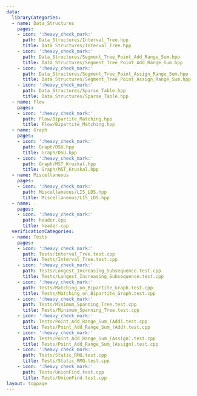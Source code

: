 ```yaml
---
data:
  libraryCategories:
  - name: Data_Structures
    pages:
    - icon: ':heavy_check_mark:'
      path: Data_Structures/Interval_Tree.hpp
      title: Data_Structures/Interval_Tree.hpp
    - icon: ':heavy_check_mark:'
      path: Data_Structures/Segment_Tree_Point_Add_Range_Sum.hpp
      title: Data_Structures/Segment_Tree_Point_Add_Range_Sum.hpp
    - icon: ':heavy_check_mark:'
      path: Data_Structures/Segment_Tree_Point_Assign_Range_Sum.hpp
      title: Data_Structures/Segment_Tree_Point_Assign_Range_Sum.hpp
    - icon: ':heavy_check_mark:'
      path: Data_Structures/Sparse_Table.hpp
      title: Data_Structures/Sparse_Table.hpp
  - name: Flow
    pages:
    - icon: ':heavy_check_mark:'
      path: Flow/Bipartite_Matching.hpp
      title: Flow/Bipartite_Matching.hpp
  - name: Graph
    pages:
    - icon: ':heavy_check_mark:'
      path: Graph/DSU.hpp
      title: Graph/DSU.hpp
    - icon: ':heavy_check_mark:'
      path: Graph/MST_Kruskal.hpp
      title: Graph/MST_Kruskal.hpp
  - name: Miscellaneous
    pages:
    - icon: ':heavy_check_mark:'
      path: Miscellaneous/LIS_LDS.hpp
      title: Miscellaneous/LIS_LDS.hpp
  - name: .
    pages:
    - icon: ':heavy_check_mark:'
      path: header.cpp
      title: header.cpp
  verificationCategories:
  - name: Tests
    pages:
    - icon: ':heavy_check_mark:'
      path: Tests/Interval_Tree.test.cpp
      title: Tests/Interval_Tree.test.cpp
    - icon: ':heavy_check_mark:'
      path: Tests/Longest_Increasing_Subsequence.test.cpp
      title: Tests/Longest_Increasing_Subsequence.test.cpp
    - icon: ':heavy_check_mark:'
      path: Tests/Matching_on_Bipartite_Graph.test.cpp
      title: Tests/Matching_on_Bipartite_Graph.test.cpp
    - icon: ':heavy_check_mark:'
      path: Tests/Minimum_Spanning_Tree.test.cpp
      title: Tests/Minimum_Spanning_Tree.test.cpp
    - icon: ':heavy_check_mark:'
      path: Tests/Point_Add_Range_Sum_(Add).test.cpp
      title: Tests/Point_Add_Range_Sum_(Add).test.cpp
    - icon: ':heavy_check_mark:'
      path: Tests/Point_Add_Range_Sum_(Assign).test.cpp
      title: Tests/Point_Add_Range_Sum_(Assign).test.cpp
    - icon: ':heavy_check_mark:'
      path: Tests/Static_RMQ.test.cpp
      title: Tests/Static_RMQ.test.cpp
    - icon: ':heavy_check_mark:'
      path: Tests/UnionFind.test.cpp
      title: Tests/UnionFind.test.cpp
layout: toppage
---
```

